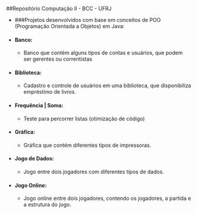 ##Repositório Computação II - BCC - UFRJ

- ###Projetos desenvolvidos com base em conceitos de POO (Programação Orientada a Objetos) em Java:

- #### Banco:
    - Banco que contém alguns tipos de contas e usuários, que podem ser gerentes ou correntistas

- #### Biblioteca:
    - Cadastro e controle de usuários em uma biblioteca, que disponibiliza empréstimo de livros.

- #### Frequência | Soma:
    - Teste para percorrer listas (otimização de código)

- #### Gráfica:
    - Gráfica que contém diferentes tipos de impressoras.

- #### Jogo de Dados:
    - Jogo entre dois jogadores com diferentes tipos de dados.

- #### Jogo Online:
    - Jogo online entre dois jogadores, contendo os jogadores, a partida e a estrutura do jogo.